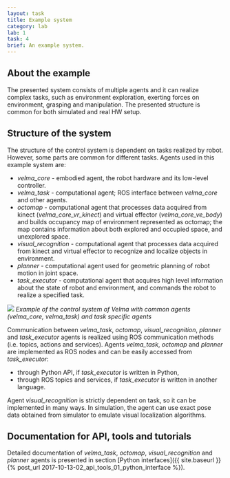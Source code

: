 ```yaml
---
layout: task
title: Example system
category: lab
lab: 1
task: 4
brief: An example system.
---
```


## About the example

The presented system consists of multiple agents and it can realize complex tasks,
such as environment exploration, exerting forces on environment, grasping and manipulation.
The presented structure is common for both simulated and real HW setup.

## Structure of the system

The structure of the control system is dependent on tasks realized by robot.
However, some parts are common for different tasks.
Agents used in this example system are:

* *velma_core* - embodied agent, the robot hardware and its low-level controller.
* *velma_task* - computational agent; ROS interface between *velma_core* and other agents.
* *octomap* - computational agent that processes data acquired from kinect (*velma_core_vr_kinect*) and virtual effector (*velma_core_ve_body*)
and builds occupancy map of environment represented as octomap; the map contains information about both explored and occupied space, and unexplored space.
* *visual_recognition* - computational agent that processes data acquired from kinect and virtual effector to recognize and localize objects in environment.
* *planner* - computational agent used for geometric planning of robot motion in joint space.
* *task_executor* - computational agent that acquires high level information about the state of robot and environment, and commands the robot to
realize a specified task.

![]({{site.baseurl}}/public/img/agents_example.dot.png)
*Example of the control system of Velma with common agents (velma_core, velma_task) and task specific agents*

Communication between *velma_task*, *octomap*, *visual_recognition*, *planner* and *task_executor* agents is realized using ROS communication methods
(i.e. topics, actions and services).
Agents *velma_task*, *octomap* and *planner* are implemented as ROS nodes and can be easily accessed from *task_executor*:

* through Python API, if *task_executor* is written in Python,
* through ROS topics and services, if *task_executor* is written in another language.

Agent *visual_recognition* is strictly dependent on task, so it can be implemented in many ways.
In simulation, the agent can use exact pose data obtained from simulator to emulate visual localization algorithms.

## Documentation for API, tools and tutorials

Detailed documentation of *velma_task*, *octomap*, *visual_recognition* and *planner* agents is presented in section
[Python interfaces]({{ site.baseurl }}{% post_url 2017-10-13-02_api_tools_01_python_interface %}).

